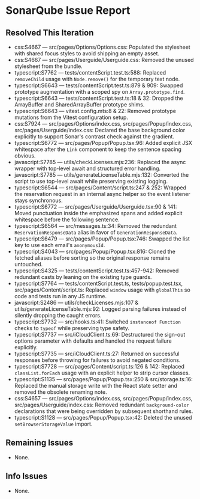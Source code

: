 # SonarQube Issue Report

## Resolved This Iteration

- css:S4667 — src/pages/Options/Options.css: Populated the stylesheet with shared focus styles to avoid shipping an empty asset.
- css:S4667 — src/pages/Userguide/Userguide.css: Removed the unused stylesheet from the bundle.
- typescript:S7762 — tests/contentScript.test.ts:588: Replaced `removeChild` usage with `Node.remove()` for the temporary text node.
- typescript:S6643 — tests/contentScript.test.ts:879 & 909: Swapped prototype augmentation with a scoped spy on `Array.prototype.find`.
- typescript:S6643 — tests/contentScript.test.ts:18 & 32: Dropped the ArrayBuffer and SharedArrayBuffer prototype shims.
- typescript:S6643 — vitest.config.mts:8 & 22: Removed prototype mutations from the Vitest configuration setup.
- css:S7924 — src/pages/Options/index.css, src/pages/Popup/index.css, src/pages/Userguide/index.css: Declared the base background color explicitly to support Sonar's contrast check against the gradient.
- typescript:S6772 — src/pages/Popup/Popup.tsx:96: Added explicit JSX whitespace after the `Link` component to keep the sentence spacing obvious.
- javascript:S7785 — utils/checkLicenses.mjs:236: Replaced the async wrapper with top-level await and structured error handling.
- javascript:S7785 — utils/generateLicenseTable.mjs:132: Converted the script to use top-level await while preserving existing logging.
- typescript:S6544 — src/pages/Content/script.ts:247 & 252: Wrapped the reservation request in an internal async helper so the event listener stays synchronous.
- typescript:S6772 — src/pages/Userguide/Userguide.tsx:90 & 141: Moved punctuation inside the emphasized spans and added explicit whitespace before the following sentence.
- typescript:S6564 — src/messages.ts:34: Removed the redundant `ReservationResponseData` alias in favor of `GenerationResponseData`.
- typescript:S6479 — src/pages/Popup/Popup.tsx:746: Swapped the list key to use each email's `anonymousId`.
- typescript:S4043 — src/pages/Popup/Popup.tsx:816: Cloned the fetched aliases before sorting so the original response remains untouched.
- typescript:S4325 — tests/contentScript.test.ts:457-942: Removed redundant casts by leaning on the existing type guards.
- typescript:S7764 — tests/contentScript.test.ts, tests/popup.test.tsx, src/pages/Content/script.ts: Replaced `window` usage with `globalThis` so code and tests run in any JS runtime.
- javascript:S2486 — utils/checkLicenses.mjs:107 & utils/generateLicenseTable.mjs:92: Logged parsing failures instead of silently dropping the caught errors.
- typescript:S7732 — src/hooks.ts:41: Switched `instanceof Function` checks to `typeof` while preserving type safety.
- typescript:S7737 — src/iCloudClient.ts:69: Destructured the sign-out options parameter with defaults and handled the request failure explicitly.
- typescript:S7735 — src/iCloudClient.ts:27: Returned on successful responses before throwing for failures to avoid negated conditions.
- typescript:S7728 — src/pages/Content/script.ts:126 & 142: Replaced `classList.forEach` usage with an explicit helper to strip cursor classes.
- typescript:S1135 — src/pages/Popup/Popup.tsx:250 & src/storage.ts:16: Replaced the manual storage write with the React state setter and removed the obsolete renaming note.
- css:S4657 — src/pages/Options/index.css, src/pages/Popup/index.css, src/pages/Userguide/index.css: Removed redundant `background-color` declarations that were being overridden by subsequent shorthand rules.
- typescript:S1128 — src/pages/Popup/Popup.tsx:42: Deleted the unused `setBrowserStorageValue` import.

## Remaining Issues

- None.

## Info Issues

- None.
